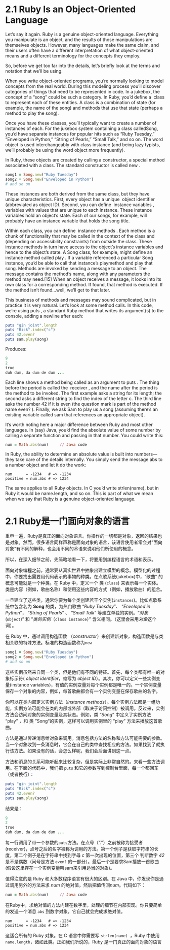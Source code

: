 2.1 Ruby Is an Object-Oriented Language
====
Let’s say it again. Ruby is a genuine object-oriented language. Everything you manipulate is an object, and the results of those manipulations are themselves objects. However, many languages make the same claim, and their users often have a different interpretation of what ​object-oriented​ means and a different terminology for the concepts they employ.

So, before we get too far into the details, let’s briefly look at the terms and notation that ​we’ll​ be using.


When you write object-oriented programs, you’re normally looking to model concepts from the real world. During this modeling process you’ll discover categories of things that need to be represented in code. In a jukebox, the concept of a “song” could be such a category. In Ruby, you’d define a ​ class​ to represent each of these entities. A class is a combination of state (for example, the name of the song) and methods that use that state (perhaps a method to play the song).

Once you have these classes, you’ll typically want to create a number of ​ instances​ of each. For the jukebox system containing a class called ​Song​, you’d have separate instances for popular hits such as “Ruby Tuesday,” “Enveloped in Python,” “String of Pearls,” “Small Talk,” and so on. The word ​ object​ is used interchangeably with ​class instance​ (and being lazy typists, we’ll probably be using the word ​object​ more frequently).

In Ruby, these objects are created by calling a ​constructor​, a special method associated with a class. The standard constructor is called ​new​ .
```ruby
song1 = Song.new(​"Ruby Tuesday"​)​ 	
song2 = Song.new(​"Enveloped in Python"​)​ 	
​# and so on​
```

These instances are both derived from the same class, but they have unique characteristics. First, every object has a unique ​ object identifier​ (abbreviated as ​object ID​). Second, you can define ​ instance variables​ , variables with values that are unique to each instance. These instance variables hold an object’s state. Each of our songs, for example, will probably have an instance variable that holds the song title.

Within each class, you can define ​ instance methods​ . Each method is a chunk of functionality that may be called in the context of the class and (depending on accessibility constraints) from outside the class. These instance methods in turn have access to the object’s instance variables and hence to the object’s state. A ​Song​ class, for example, might define an instance method called ​play​ . If a variable referenced a particular ​Song​ instance, you’d be able to call that instance’s ​play​ method and play that song.
Methods are invoked by sending a message to an object. The message contains the method’s name, along with any parameters the method may need.[15] When an object receives a message, it looks into its own class for a corresponding method. If found, that method is executed. If the method ​isn’t​ found...well, we’ll get to that later.

This business of methods and messages may sound complicated, but in practice it is very natural. Let’s look at some method calls. In this code, we’re using ​puts​ , a standard Ruby method that writes its argument(s) to the console, adding a newline after each:
```ruby
puts ​"gin joint"​.length​ 	
puts ​"Rick"​.index(​"c"​)​ 	
puts 42.even?​ 	
puts sam.play(song)
```
Produces:
```ruby
9​ 	
2​ 	
true​ 	
duh dum, da dum de dum ...
```
Each line shows a method being called as an argument to ​puts​ . The thing before the period is called the ​ receiver​ , and the name after the period is the method to be invoked. The first example asks a string for its length; the second asks a different string to find the index of the letter ​c​. The third line asks the number 42 if it is even (the question mark is part of the method name ​even?​ ). Finally, we ask Sam to play us a song (assuming there’s an existing variable called ​sam​ that references an appropriate object).

It’s worth noting here a major difference between Ruby and most other languages. In (say) Java, you’d find the absolute value of some number by calling a separate function and passing in that number. You could write this:
```ruby
num = ​Math​.abs(num)     ​// Java code​
```
In Ruby, the ability to determine an absolute value is built into numbers—they take care of the details internally. You simply send the message ​abs​ to a number object and let it do the work:
```ruby​ 	
num      = -1234   ​# => -1234​
positive = num.abs ​# => 1234​
```
The same applies to all Ruby objects. In C you’d write ​strlen(name)​, but in Ruby it would be ​name.length​, and so on. This is part of what we mean when we say that Ruby is a genuine object-oriented language.




2.1 Ruby是一门面向对象的语言
======

重申一遍，Ruby是真正的面向对象语言。你操作的一切都是对象，返回的结果也是对象。然而，很多语言同样声称是面向对象的语言，该语言使用者常会对"面向对象"有不同的解释，也会用不同的术语来说明他们所使用的概念。

所以，在深入细节之前，先简略地看一下，将要用到编程语言的术语和表示。

面向对象编程之前，通常要从真实世界中抽象出建立模型的概念。模型化的过程中，你要找出需要用代码表示的事物的种类。在点歌系统(jukebox)中，“歌曲” 的概念可能就是一个种类。在 Ruby 中，定义一个 类 (`class`)  来表示每一个实体。类是内容（例如，歌曲名称）和使用这些内容的方式（例如，播放歌曲）的组合。

一旦建立了这些类，通常你要为每个类创建若干个实例(`instances`)。比如点歌系统中包含名为 **Song** 的类，为热门歌曲 “*Ruby Tuesday*”、 “*Enveloped in Python*”， “*String of Pearls*” 、 “*Small Talk*” 等建立单独的实例。“*对象*(`object`)” 和 “*类的实例*（`class instance`）” 含义相同。（这里会采用*对象*这个词）。

在 Ruby 中，通过调用构造函数 （*constructor*）来创建新对象，构造函数是与类相关联的特殊方法。标准的构造函数称为`new`

```ruby
song1 = Song.new(​"Ruby Tuesday"​)​ 	
song2 = Song.new(​"Enveloped in Python"​)​ 	
​# and so on​
```

这些实例虽然来自同一个类，但是他们有不同的特征。首先，每个类都有唯一的对象标示符( *object identifier*​，缩写为 *object ID*​）。其次，你可以定义一些实例变量(instance variables)，有值的实例变量对每个实例都是唯一的。一个实例变量保存一个对象的内容，例如，每首歌曲都会有一个实例变量在保存歌曲的名字。

你可以在类内部定义实例方法（*instance methods*）。每个实例方法都是一组功能，实例方法可能会在类的内部或外部（取决于访问控制）被调用。反过来，实例方法会访问对象的实例变量及其状态。例如，类 “*Song*” 中定义了实例方法 “play” ，和 类 ”Song“的实例，这样可以调用实例里的 “play” 方法来播放这首歌曲。

方法是通过传递消息给对象来调用。消息包括方法的名称和方法可能需要的参数。当一个对象收到一条消息时，它会在自己的类中查找相应的方法。如果找到了就执行该方法。如果没有的话，会怎么样呢，我们会后面讲到这一点。

方法和消息的关系可能听起来比较复杂，但是实际上非常自然的。来看一些方法调用。在下面的代码中，我们把 `puts` 和它的参数写到控制台里面，每一个都回车（或者换行）：

```ruby
puts ​"gin joint"​.length​ 	
puts ​"Rick"​.index(​"c"​)​ 	
puts 42.even?​ 	
puts sam.play(song)
```
结果是：

```ruby
9​ 	
2​ 	
true​ 	
duh dum, da dum de dum ...
```

每一行调用了带一个参数的`puts`方法。在点号（“.”）之前被称为接受者(receiver)，点号之后的名字被称为调用的方法。第一个例子是获取字符串的长度，第二个例子是在字符串中找到字母 *c* 第一次出现的位置，第三个
判断数字 *42* 是不是偶数（问号是方法 `even?` 的一部分）。最后一个是要求Sam播放一首歌曲(假设这里存在一个实例变量叫sam来引用适当的对象)。

值得注意的是 Ruby 和大多数程序语言有很大的区别。在 Java 中，你发现你是通过调用另外的方法来求 *num* 的绝对值，然后把值传回*num*。代码如下：

```ruby
num = ​Math​.abs(num)     ​// Java code​
```

在Ruby中，求绝对值的方法内建在数字里，处理的细节在内部实现。你只要简单的发送一个消息 `abs` 到数字对象，它自己就会完成求绝对值。

```ruby​ 	
num      = -1234   ​# => -1234​
positive = num.abs ​# => 1234​
```

这适合所有的 Ruby 对象。在 C 语言中你需要写 `strlen(name) `，Ruby 中使用`name.length`，诸如此类。正如我们所说的，Ruby 是一门真正的面向对象的语言